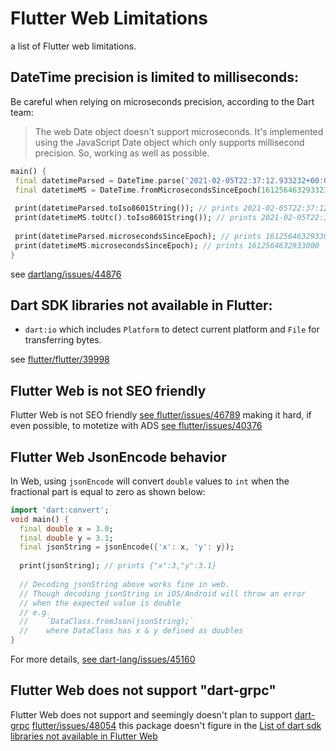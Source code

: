 # Flutter Web Limitations
a list of Flutter web limitations.




## DateTime precision is limited to milliseconds:

Be careful when relying on microseconds precision, according to the Dart team:
> The web Date object doesn't support microseconds. It's implemented using the JavaScript Date object which only supports millisecond precision. So, working as well as possible.


```dart 
main() {
 final datetimeParsed = DateTime.parse('2021-02-05T22:37:12.933232+00:00');
 final datetimeMS = DateTime.fromMicrosecondsSinceEpoch(1612564632933232);
  
 print(datetimeParsed.toIso8601String()); // prints 2021-02-05T22:37:12.933Z
 print(datetimeMS.toUtc().toIso8601String()); // prints 2021-02-05T22:37:12.933Z
  
 print(datetimeParsed.microsecondsSinceEpoch); // prints 1612564632933000
 print(datetimeMS.microsecondsSinceEpoch); // prints 1612564632933000 
}
```
see [dartlang/issues/44876](https://github.com/dart-lang/sdk/issues/44876)

## Dart SDK libraries not available in Flutter:
- `dart:io` which includes `Platform` to detect current platform and `File` for transferring bytes. 
<!--  add alternative solutions  -->

see [flutter/flutter/39998](https://github.com/flutter/flutter/issues/39998)

## Flutter Web is not SEO friendly

Flutter Web is not SEO friendly [see flutter/issues/46789](https://github.com/flutter/flutter/issues/46789)
making it hard, if even possible, to motetize with ADS [see flutter/issues/40376](https://github.com/flutter/flutter/issues/40376)

## Flutter Web JsonEncode behavior	
In Web, using `jsonEncode` will convert `double` values to `int` when the fractional part is equal to zero as shown below:	

```dart	
import 'dart:convert';	
void main() {	
  final double x = 3.0;	
  final double y = 3.1;	
  final jsonString = jsonEncode({'x': x, 'y': y});	
  	
  print(jsonString); // prints {"x":3,"y":3.1}	
   	
  // Decoding jsonString above works fine in web. 	
  // Though decoding jsonString in iOS/Android will throw an error	
  // when the expected value is double	
  // e.g.	
  //    `DataClass.fromJson(jsonString);` 	
  //    where DataClass has x & y defined as doubles 	
}	
```

For more details, [see dart-lang/issues/45160](https://github.com/dart-lang/sdk/issues/45160)

## Flutter Web does not support "dart-grpc"

Flutter Web does not support and seemingly doesn't plan to support [dart-grpc](https://pub.dev/packages/grpc) [flutter/issues/48054](https://github.com/flutter/flutter/issues/48054#issuecomment-571254564)
this package doesn't figure in the [List of dart sdk libraries not available in Flutter Web](flutter/flutter/39998)